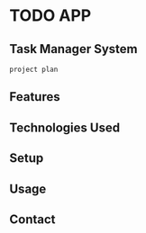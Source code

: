 # TODO APP

## Task Manager System
    project plan
## Features

## Technologies Used

## Setup

## Usage

## Contact
